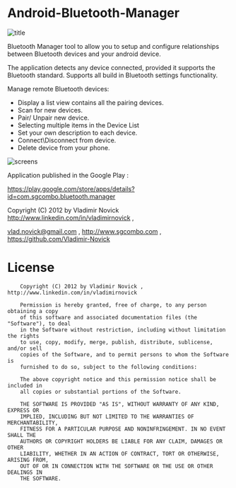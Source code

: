 # Android-Bluetooth-Manager

![title](https://raw.githubusercontent.com/Vladimir-Novick/Android-Bluetooth-Manager/master/images/temp_promotion.png) 

Bluetooth Manager tool to allow you to setup and configure relationships between Bluetooth devices and your android device. 

The application detects any device connected, provided it supports the Bluetooth standard. 
Supports all build in Bluetooth settings functionality.

Manage remote Bluetooth devices:
- Display a list view contains all the pairing devices.
- Scan for new devices.
- Pair/ Unpair new device.
- Selecting multiple items in the Device List
- Set your own description to each device.
- Connect\Disconnect from device.
- Delete device from your phone.

![screens](https://raw.githubusercontent.com/Vladimir-Novick/Android-Bluetooth-Manager/master/images/screens.png) 

Application published in the Google Play : 

https://play.google.com/store/apps/details?id=com.sgcombo.bluetooth.manager

Copyright (C) 2012 by Vladimir Novick http://www.linkedin.com/in/vladimirnovick , 

vlad.novick@gmail.com , http://www.sgcombo.com , https://github.com/Vladimir-Novick


# License

		Copyright (C) 2012 by Vladimir Novick , http://www.linkedin.com/in/vladimirnovick

		Permission is hereby granted, free of charge, to any person obtaining a copy
		of this software and associated documentation files (the "Software"), to deal
		in the Software without restriction, including without limitation the rights
		to use, copy, modify, merge, publish, distribute, sublicense, and/or sell
		copies of the Software, and to permit persons to whom the Software is
		furnished to do so, subject to the following conditions:

		The above copyright notice and this permission notice shall be included in
		all copies or substantial portions of the Software.

		THE SOFTWARE IS PROVIDED "AS IS", WITHOUT WARRANTY OF ANY KIND, EXPRESS OR
		IMPLIED, INCLUDING BUT NOT LIMITED TO THE WARRANTIES OF MERCHANTABILITY,
		FITNESS FOR A PARTICULAR PURPOSE AND NONINFRINGEMENT. IN NO EVENT SHALL THE
		AUTHORS OR COPYRIGHT HOLDERS BE LIABLE FOR ANY CLAIM, DAMAGES OR OTHER
		LIABILITY, WHETHER IN AN ACTION OF CONTRACT, TORT OR OTHERWISE, ARISING FROM,
		OUT OF OR IN CONNECTION WITH THE SOFTWARE OR THE USE OR OTHER DEALINGS IN
		THE SOFTWARE.